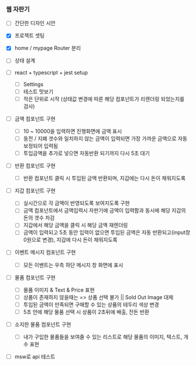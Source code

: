 ### 웹 자판기

- [ ] 간단한 디자인 시안

- [x] 프로젝트 셋팅

- [x] home / mypage Router 분리

- [ ] 상태 설계

- [ ] react + typescript + jest setup

  - [ ] Settings
  - [ ] 테스트 맛보기
  - [ ] 작은 단위로 시작 (상태값 변경에 따른 해당 컴포넌트가 리렌더링 되었는지를 검사)

- [ ] 금액 컴포넌트 구현

  - [ ] 10 ~ 10000을 입력하면 진행화면에 금액 표시
  - [ ] 동전 / 지폐 갯수와 일치하지 않는 금액이 입력되면 가장 가까운 금액으로 자동보정되어 입력됨
  - [ ] 투입금액을 추가로 넣으면 자동반환 되기까지 다시 5초 대기

- [ ] 반환 컴포넌트 구현

  - [ ] 반환 컴포넌트 클릭 시 투입된 금액 반환되며, 지갑에는 다시 돈이 채워지도록

- [ ] 지갑 컴포넌트 구현

  - [ ] 실시간으로 각 금액이 반영되도록 보여지도록 구현
  - [ ] 금액 컴포넌트에서 금액입력시 자판기에 금액이 입력함과 동시에 해당 지갑의 돈의 갯수 차감
  - [ ] 지갑에서 해당 금액을 클릭 시 해당 금액 재렌더링
  - [ ] 금액이 입력되고 5초 동안 입력이 없으면 투입된 금액은 자동 반환되고(input창 0원으로 변경), 지갑에 다시 돈이 채워지도록

- [ ] 이벤트 메시지 컴포넌트 구현

  - [ ] 모든 이벤트는 우측 하단 메시지 창 화면에 표시

- [ ] 물품 컴포넌트 구현

  - [ ] 물품 이미지 & Text & Price 표현
  - [ ] 상품이 존재하지 않을때는 => 상품 선택 불가 || Sold Out Image 대체
  - [ ] 투입된 금액이 만족되면 구매할 수 있는 상품의 테두리 색상 변경
  - [ ] 5초 안에 해당 물품 선택 시 상품이 2초뒤에 배출, 잔돈 반환

- [ ] 소지한 물품 컴포넌트 구현

  - [ ] 내가 구입한 물품들을 보여줄 수 있는 리스트로 해당 물품의 이미지, 텍스트, 개수 표현

- [ ] msw로 api 테스트
